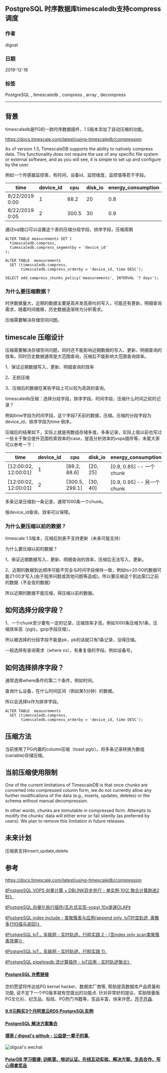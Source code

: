 ## PostgreSQL 时序数据库timescaledb支持compress调度  
                                                                                                             
### 作者                                                                    
digoal                                                                                                             
                                                                                                             
### 日期                                                                                                             
2019-12-16                                                                                                     
                                                                                                             
### 标签                                                                                                             
PostgreSQL , timescaledb , compress , array , decompress   
                                                                                                             
----                                                                                                             
                                                                                                             
## 背景      
timescaledb是PG的一款时序数据插件，1.5版本添加了自动压缩的功能。  
  
https://docs.timescale.com/latest/using-timescaledb/compression  
  
As of version 1.5, TimescaleDB supports the ability to natively compress data. This functionality does not require the use of any specific file system or external software, and as you will see, it is simple to set up and configure by the user.  
  
例如一个传感器监控表，有时间，设备id，监控维度，监控值等若干字段。  
  
time	|device_id	|cpu	|disk_io	|energy_consumption  
---|---|---|---|---  
8/22/2019 0:00	|1	|88.2	|20|	0.8  
8/22/2019 0:05	|2	|300.5	|30|	0.9  
  
通过sql接口可以设置这个表的压缩分段字段，排序字段，压缩周期  
  
```  
ALTER TABLE measurements SET (  
  timescaledb.compress,  
  timescaledb.compress_segmentby = 'device_id'  
);  
  
ALTER TABLE  measurements  
  SET (timescaledb.compress,  
       timescaledb.compress_orderby = 'device_id, time DESC');  
  
SELECT add_compress_chunks_policy('measurements', INTERVAL '7 days');  
```  
  
### 为什么要压缩数据？  
时序数据量大，近期的数据主要是高并发高吞吐的写入，可能还有更新，明细查询需求，随着时间推移，历史数据逐渐转为分析需求。  
  
压缩需要解决存储空间问题。  
  
## timescale 压缩设计  
压缩需要解决存储空间问题，同时还不能影响近期数据的写入、更新、明细查询的效率。同时历史数据通常是大范围查询，压缩后不能影响大范围查询效率。  
  
1、保证近期数据写入、更新、明细查询的效率  
  
2、无损压缩  
  
3、压缩后的数据在某些字段上可以较为高效的查询。  
  
timescaledb压缩：选择分段字段，排序字段，时间字段，压缩什么时间之前的记录？  
  
例如time字段为时间字段，这个字段7天前的数据，压缩。压缩的分段字段为device_id，排序字段为time 倒序。  
  
压缩后的结果如下，实际上就是用数组存储多值，多条记录，实际上我以前也写过一些关于聚合提升范围检索效率的case，提高分析效率的vops插件等，末尾大家可以参考一下：  
  
time	|device_id	|cpu	|disk_io	|energy_consumption  
---|---|---|---|---  
[12:00:02, 12:00:01]|	1|	[88.2, 88.6]|	[20, 25]|	[0.8, 0.85]  -- 一个chunk  
[12:00:02, 12:00:01]|	2|	[300.5, 299.1]|	[30, 40]|	[0.9, 0.95]  -- 另一个chunk  
  
多条记录压缩到一条记录，通常1000条一个chunk。  
  
按device_id查询，效率可以保障。  
  
### 为什么要压缩以前的数据？  
timescale 1.5版本，压缩后到表不支持更新（未来可能支持）  
  
为什么要压缩以前的数据？  
  
1、保证近期数据写入、更新、明细查询的效率，压缩后无法写入、更新。  
  
2、近期的数据到达顺序可能不完全与时间字段保持一致，例如ts=20:00的数据可能21:00才写入(由于程序问题或其他问题等造成)。所以要压缩这个到达窗口之前的数据（不会变的数据）  
  
所以近期的数据不能压缩，得压缩以前的数据。  
  
## 如何选择分段字段？  
1、一个chunk至少要有一定的记录，压缩效率才高，例如1000条压缩为1条，压缩效率高（pglz，gzip字段压缩）。  
  
所以被选择的分段字段不能是pk，pk的话就只有1条记录，没得压缩。  
  
一般选择有查询需求（where xx），有重复值的字段。例如设备号。  
  
## 如何选择排序字段？  
通常选择where条件的第二个条件，例如时间。  
  
查询什么设备，在什么时间区间（例如某5分钟）的数据。  
  
所以会选择ts作为排序字段。  
  
```  
ALTER TABLE  measurements  
  SET (timescaledb.compress,  
       timescaledb.compress_orderby = 'device_id, time DESC');  
```  
  
## 压缩方法  
当前使用了PG内置的column压缩（toast pglz）。将多条记录转换为数组(variable)存储压缩。  
  
## 当前压缩使用限制  
One of the current limitations of TimescaleDB is that once chunks are converted into compressed column form, we do not currently allow any further modifications of the data (e.g., inserts, updates, deletes) or the schema without manual decompression.   
  
In other words, chunks are immutable in compressed form. Attempts to modify the chunks’ data will either error or fail silently (as preferred by users). We plan to remove this limitation in future releases.  
  
## 未来计划  
压缩表支持insert,update,delete  
  
## 参考  
https://docs.timescale.com/latest/using-timescaledb/compression  
  
[《PostgreSQL VOPS 向量计算 + DBLINK异步并行 - 单实例 10亿 聚合计算跑进2秒》](../201802/20180210_01.md)    
  
[《PostgreSQL 向量化执行插件(瓦片式实现-vops) 10x提速OLAP》](../201702/20170225_01.md)    
  
[《PostgreSQL index include - 类聚簇表与应用(append only, IoT时空轨迹, 离散多行扫描与返回)》](../201905/20190503_03.md)    
  
[《PostgreSQL IoT，车联网 - 实时轨迹、行程实践 2 - (含index only scan类聚簇表效果)》](../201812/20181209_01.md)    
  
[《PostgreSQL IoT，车联网 - 实时轨迹、行程实践 1》](../201812/20181207_01.md)    
  
[《PostgreSQL pipelinedb 流计算插件 - IoT应用 - 实时轨迹聚合》](../201811/20181101_02.md)    
  
  
  
  
  
  
  
  
  
  
  
  
  
  
  
  
  
  
  
  
  
  
  
  
  
  
  
  
  
  
  
  
  
  
  
  
  
  
  
  
  
  
  
  
  
  
  
  
  
  
  
  
  
  
  
  
  
#### [PostgreSQL 许愿链接](https://github.com/digoal/blog/issues/76 "269ac3d1c492e938c0191101c7238216")
您的愿望将传达给PG kernel hacker、数据库厂商等, 帮助提高数据库产品质量和功能, 说不定下一个PG版本就有您提出的功能点. 针对非常好的提议，奖励限量版PG文化衫、纪念品、贴纸、PG热门书籍等，奖品丰富，快来许愿。[开不开森](https://github.com/digoal/blog/issues/76 "269ac3d1c492e938c0191101c7238216").  
  
  
#### [9.9元购买3个月阿里云RDS PostgreSQL实例](https://www.aliyun.com/database/postgresqlactivity "57258f76c37864c6e6d23383d05714ea")
  
  
#### [PostgreSQL 解决方案集合](https://yq.aliyun.com/topic/118 "40cff096e9ed7122c512b35d8561d9c8")
  
  
#### [德哥 / digoal's github - 公益是一辈子的事.](https://github.com/digoal/blog/blob/master/README.md "22709685feb7cab07d30f30387f0a9ae")
  
  
![digoal's wechat](../pic/digoal_weixin.jpg "f7ad92eeba24523fd47a6e1a0e691b59")
  
  
#### [PolarDB 学习图谱: 训练营、培训认证、在线互动实验、解决方案、生态合作、写心得拿奖品](https://www.aliyun.com/database/openpolardb/activity "8642f60e04ed0c814bf9cb9677976bd4")
  
